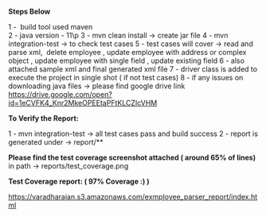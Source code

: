 
**Steps Below**

1 -  build tool used maven\
2 - java version - 11\p
3 - mvn clean install -> create jar file
4 - mvn integration-test -> to check test cases
5 - test cases will cover -> read and parse xml,  delete employee ,
update employee with address or complex object , update employee with single field , update existing field
6 - also attached sample xml and final generated xml file
7 - driver class is added to execute the project in single shot ( if not test cases)
8 - if any issues on downloading java files -> please find google drive link  https://drive.google.com/open?id=1eCVFK4_Knr2MkeOPEEtaPFtKLCZIcVHM



**To Verify the Report:**

1 - mvn integration-test -> all test cases pass and build success
2 - report is generated under -> report/**



**Please find the test coverage screenshot attached ( around 65% of lines)**
in path -> reports/test_coverage.png


**Test Coverage report: ( 97% Coverage :) )**

https://varadharajan.s3.amazonaws.com/exmployee_parser_report/index.html
